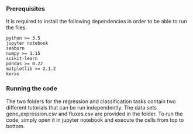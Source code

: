 ### Prerequisites

It is required to install the following dependencies in order to be able to run the files:
```
python >= 3.5
jupyter notebook
seaborn
numpy >= 1.15
scikit-learn
pandas >= 0.22
matplotlib >= 2.1.2
keras
```
### Running the code
The two folders for the regression and classification tasks contain two different tutorials that can be run independently. 
The data sets gene_expression.csv and fluxes.csv are provided in the folder.
To run the code, simply open it in jupyter notebook and execute the cells from top to bottom.
